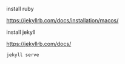 install ruby

https://jekyllrb.com/docs/installation/macos/

install jekyll

https://jekyllrb.com/docs/

`
jekyll serve
`
